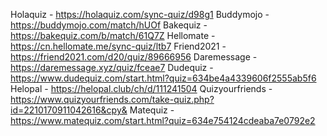 Holaquiz - https://holaquiz.com/sync-quiz/d98g1
Buddymojo - https://buddymojo.com/match/hUOf
Bakequiz - https://bakequiz.com/b/match/61Q7Z
Hellomate - https://cn.hellomate.me/sync-quiz/ltb7
Friend2021 - https://friend2021.com/d20/quiz/89666956
Daremessage - https://daremessage.xyz/quiz/fceae7
Dudequiz - https://www.dudequiz.com/start.html?quiz=634be4a4339606f2555ab5f6
Helopal - https://helopal.club/ch/d/111241504
Quizyourfriends - https://www.quizyourfriends.com/take-quiz.php?id=2210170911042616&cpy&
Matequiz - https://www.matequiz.com/start.html?quiz=634e754124cdeaba7e0792e2
